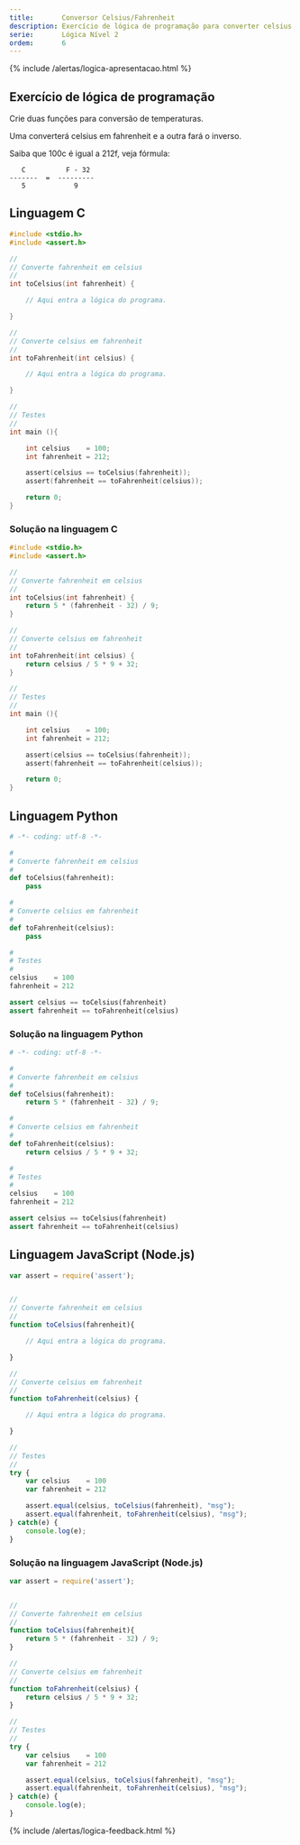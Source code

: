 ```yaml
---
title:       Conversor Celsius/Fahrenheit
description: Exercício de lógica de programação para converter celsius em fahrenheit e vice versa.
serie:       Lógica Nível 2
ordem:       6
---
```


{% include /alertas/logica-apresentacao.html %}

Exercício de lógica de programação
---

Crie duas funções para conversão de temperaturas.

Uma converterá celsius em fahrenheit e a outra fará o inverso.

Saiba que 100c é igual a 212f, veja fórmula:

       C          F - 32
    -------  =  ---------
       5            9



Linguagem C
---



```c
#include <stdio.h>
#include <assert.h>

//
// Converte fahrenheit em celsius
//
int toCelsius(int fahrenheit) {

    // Aqui entra a lógica do programa.

}

//
// Converte celsius em fahrenheit
//
int toFahrenheit(int celsius) {

    // Aqui entra a lógica do programa.

}

//
// Testes
//
int main (){

    int celsius    = 100;
    int fahrenheit = 212;

    assert(celsius == toCelsius(fahrenheit));
    assert(fahrenheit == toFahrenheit(celsius));

    return 0;
}
```



### Solução na linguagem C

```c
#include <stdio.h>
#include <assert.h>

//
// Converte fahrenheit em celsius
//
int toCelsius(int fahrenheit) {
    return 5 * (fahrenheit - 32) / 9;
}

//
// Converte celsius em fahrenheit
//
int toFahrenheit(int celsius) {
    return celsius / 5 * 9 + 32;
}

//
// Testes
//
int main (){

    int celsius    = 100;
    int fahrenheit = 212;

    assert(celsius == toCelsius(fahrenheit));
    assert(fahrenheit == toFahrenheit(celsius));

    return 0;
}
```



Linguagem Python
---

```python
# -*- coding: utf-8 -*-

#
# Converte fahrenheit em celsius
#
def toCelsius(fahrenheit):
	pass

#
# Converte celsius em fahrenheit
#
def toFahrenheit(celsius):
	pass

#
# Testes
#
celsius    = 100
fahrenheit = 212

assert celsius == toCelsius(fahrenheit)
assert fahrenheit == toFahrenheit(celsius)
```


### Solução na linguagem Python


```python
# -*- coding: utf-8 -*-

#
# Converte fahrenheit em celsius
#
def toCelsius(fahrenheit):
	return 5 * (fahrenheit - 32) / 9;

#
# Converte celsius em fahrenheit
#
def toFahrenheit(celsius):
	return celsius / 5 * 9 + 32;

#
# Testes
#
celsius    = 100
fahrenheit = 212

assert celsius == toCelsius(fahrenheit)
assert fahrenheit == toFahrenheit(celsius)
```




Linguagem JavaScript (Node.js)
---



```javascript
var assert = require('assert');


//
// Converte fahrenheit em celsius
//
function toCelsius(fahrenheit){

    // Aqui entra a lógica do programa.

}

//
// Converte celsius em fahrenheit
//
function toFahrenheit(celsius) {

    // Aqui entra a lógica do programa.

}

//
// Testes
//
try {
    var celsius    = 100
    var fahrenheit = 212

    assert.equal(celsius, toCelsius(fahrenheit), "msg");
    assert.equal(fahrenheit, toFahrenheit(celsius), "msg");
} catch(e) {
    console.log(e);
}
```


### Solução na linguagem JavaScript (Node.js)


```javascript
var assert = require('assert');


//
// Converte fahrenheit em celsius
//
function toCelsius(fahrenheit){
    return 5 * (fahrenheit - 32) / 9;
}

//
// Converte celsius em fahrenheit
//
function toFahrenheit(celsius) {
    return celsius / 5 * 9 + 32;
}

//
// Testes
//
try {
    var celsius    = 100
    var fahrenheit = 212

    assert.equal(celsius, toCelsius(fahrenheit), "msg");
    assert.equal(fahrenheit, toFahrenheit(celsius), "msg");
} catch(e) {
    console.log(e);
}
```

{% include /alertas/logica-feedback.html %}